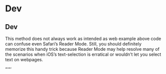 # Dev
## Dev
This method does not always work as intended as web example above code can confuse even Safari’s Reader Mode. Still, you should definitely memorize this handy trick because Reader Mode may help resolve many of the scenarios when iOS’s text-selection is erratical or wouldn’t   let you select text on webpages. 

“‘“‘